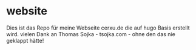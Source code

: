 ﻿# website
Dies ist das Repo für meine Webseite cerxu.de die auf hugo Basis erstellt wird.
vielen Dank an Thomas Sojka - tsojka.com - ohne den das nie geklappt hätte!
